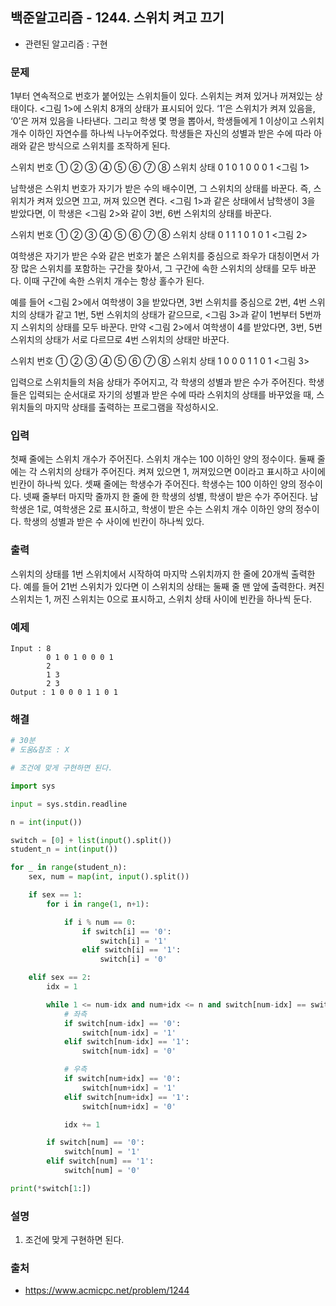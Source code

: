 ## 백준알고리즘 - 1244. 스위치 켜고 끄기

- 관련된 알고리즘 : 구현

### 문제

1부터 연속적으로 번호가 붙어있는 스위치들이 있다. 스위치는 켜져 있거나 꺼져있는 상태이다. <그림 1>에 스위치 8개의 상태가 표시되어 있다. ‘1’은 스위치가 켜져 있음을, ‘0’은 꺼져 있음을 나타낸다. 그리고 학생 몇 명을 뽑아서, 학생들에게 1 이상이고 스위치 개수 이하인 자연수를 하나씩 나누어주었다. 학생들은 자신의 성별과 받은 수에 따라 아래와 같은 방식으로 스위치를 조작하게 된다.

스위치 번호 ① ② ③ ④ ⑤ ⑥ ⑦ ⑧
스위치 상태  0 1  0 1  0  0  0 1
<그림 1>

남학생은 스위치 번호가 자기가 받은 수의 배수이면, 그 스위치의 상태를 바꾼다. 즉, 스위치가 켜져 있으면 끄고, 꺼져 있으면 켠다. <그림 1>과 같은 상태에서 남학생이 3을 받았다면, 이 학생은 <그림 2>와 같이 3번, 6번 스위치의 상태를 바꾼다.

스위치 번호 ① ② ③ ④ ⑤ ⑥ ⑦ ⑧
스위치 상태  0 1  1 1  0  1  0 1
<그림 2>

여학생은 자기가 받은 수와 같은 번호가 붙은 스위치를 중심으로 좌우가 대칭이면서 가장 많은 스위치를 포함하는 구간을 찾아서, 그 구간에 속한 스위치의 상태를 모두 바꾼다. 이때 구간에 속한 스위치 개수는 항상 홀수가 된다.

예를 들어 <그림 2>에서 여학생이 3을 받았다면, 3번 스위치를 중심으로 2번, 4번 스위치의 상태가 같고 1번, 5번 스위치의 상태가 같으므로, <그림 3>과 같이 1번부터 5번까지 스위치의 상태를 모두 바꾼다. 만약 <그림 2>에서 여학생이 4를 받았다면, 3번, 5번 스위치의 상태가 서로 다르므로 4번 스위치의 상태만 바꾼다.

스위치 번호 ① ② ③ ④ ⑤ ⑥ ⑦ ⑧
스위치 상태  1  0 0  0 1  1  0 1
<그림 3>

입력으로 스위치들의 처음 상태가 주어지고, 각 학생의 성별과 받은 수가 주어진다. 학생들은 입력되는 순서대로 자기의 성별과 받은 수에 따라 스위치의 상태를 바꾸었을 때, 스위치들의 마지막 상태를 출력하는 프로그램을 작성하시오.

### 입력

첫째 줄에는 스위치 개수가 주어진다. 스위치 개수는 100 이하인 양의 정수이다. 둘째 줄에는 각 스위치의 상태가 주어진다. 켜져 있으면 1, 꺼져있으면 0이라고 표시하고 사이에 빈칸이 하나씩 있다. 셋째 줄에는 학생수가 주어진다. 학생수는 100 이하인 양의 정수이다. 넷째 줄부터 마지막 줄까지 한 줄에 한 학생의 성별, 학생이 받은 수가 주어진다. 남학생은 1로, 여학생은 2로 표시하고, 학생이 받은 수는 스위치 개수 이하인 양의 정수이다. 학생의 성별과 받은 수 사이에 빈칸이 하나씩 있다.

### 출력

스위치의 상태를 1번 스위치에서 시작하여 마지막 스위치까지 한 줄에 20개씩 출력한다. 예를 들어 21번 스위치가 있다면 이 스위치의 상태는 둘째 줄 맨 앞에 출력한다. 켜진 스위치는 1, 꺼진 스위치는 0으로 표시하고, 스위치 상태 사이에 빈칸을 하나씩 둔다.

### 예제

```
Input : 8
        0 1 0 1 0 0 0 1
        2
        1 3
        2 3
Output : 1 0 0 0 1 1 0 1
```

### 해결

```python
# 30분
# 도움&참조 : X

# 조건에 맞게 구현하면 된다.

import sys

input = sys.stdin.readline

n = int(input())

switch = [0] + list(input().split())
student_n = int(input())

for _ in range(student_n):
    sex, num = map(int, input().split())

    if sex == 1:
        for i in range(1, n+1):

            if i % num == 0:
                if switch[i] == '0':
                    switch[i] = '1'
                elif switch[i] == '1':
                    switch[i] = '0'

    elif sex == 2:
        idx = 1

        while 1 <= num-idx and num+idx <= n and switch[num-idx] == switch[num+idx]:
            # 좌측
            if switch[num-idx] == '0':
                switch[num-idx] = '1'
            elif switch[num-idx] == '1':
                switch[num-idx] = '0'

            # 우측
            if switch[num+idx] == '0':
                switch[num+idx] = '1'
            elif switch[num+idx] == '1':
                switch[num+idx] = '0'

            idx += 1

        if switch[num] == '0':
            switch[num] = '1'
        elif switch[num] == '1':
            switch[num] = '0'

print(*switch[1:])

```

### 설명

1. 조건에 맞게 구현하면 된다.

### 출처

- https://www.acmicpc.net/problem/1244

